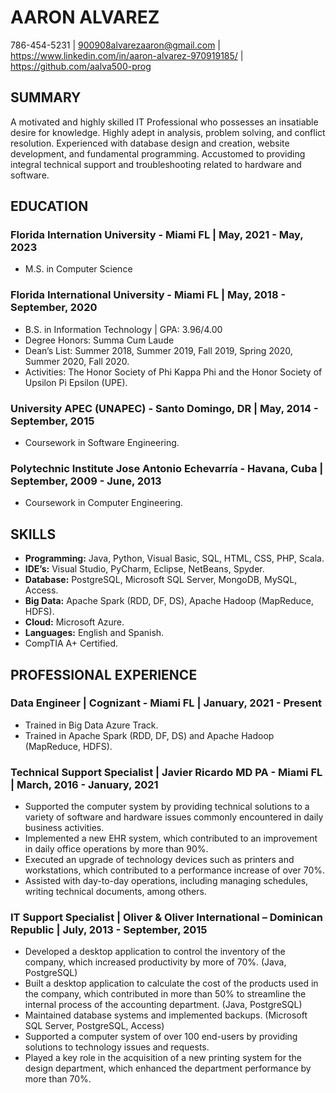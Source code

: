 # AARON ALVAREZ
786-454-5231 | 900908alvarezaaron@gmail.com | https://www.linkedin.com/in/aaron-alvarez-970919185/ | https://github.com/aalva500-prog

## SUMMARY
A motivated and highly skilled IT Professional who possesses an insatiable desire for knowledge. Highly adept
in analysis, problem solving, and conflict resolution. Experienced with database design and creation, website
development, and fundamental programming. Accustomed to providing integral technical support and
troubleshooting related to hardware and software.

## EDUCATION
### Florida Internation University - Miami FL | May, 2021 - May, 2023
  * M.S. in Computer Science
### Florida International University - Miami FL | May, 2018 - September, 2020
  * B.S. in Information Technology | GPA: 3.96/4.00
  * Degree Honors: Summa Cum Laude
  * Dean’s List: Summer 2018, Summer 2019, Fall 2019, Spring 2020, Summer 2020, Fall 2020.
  * Activities: The Honor Society of Phi Kappa Phi and the Honor Society of Upsilon Pi Epsilon (UPE).
### University APEC (UNAPEC) - Santo Domingo, DR | May, 2014 - September, 2015
  * Coursework in Software Engineering.
### Polytechnic Institute Jose Antonio Echevarría - Havana, Cuba | September, 2009 - June, 2013
  * Coursework in Computer Engineering.
  
## SKILLS
  * **Programming:** Java, Python, Visual Basic, SQL, HTML, CSS, PHP, Scala.
  * **IDE’s:** Visual Studio, PyCharm, Eclipse, NetBeans, Spyder.
  * **Database:** PostgreSQL, Microsoft SQL Server, MongoDB, MySQL, Access.
  * **Big Data:** Apache Spark (RDD, DF, DS), Apache Hadoop (MapReduce, HDFS).
  * **Cloud:** Microsoft Azure.
  * **Languages:** English and Spanish.
  * CompTIA A+ Certified.
  
## PROFESSIONAL EXPERIENCE
### Data Engineer | Cognizant - Miami FL | January, 2021 - Present
* Trained in Big Data Azure Track.
*	Trained in Apache Spark (RDD, DF, DS) and Apache Hadoop (MapReduce, HDFS).
### Technical Support Specialist | Javier Ricardo MD PA - Miami FL | March, 2016 - January, 2021
 * Supported the computer system by providing technical solutions to a variety of software and
hardware issues commonly encountered in daily business activities.
 * Implemented a new EHR system, which contributed to an improvement in daily office operations
by more than 90%.
 * Executed an upgrade of technology devices such as printers and workstations, which contributed to
a performance increase of over 70%.
 * Assisted with day-to-day operations, including managing schedules, writing technical documents,
among others.
### IT Support Specialist | Oliver & Oliver International – Dominican Republic | July, 2013 - September, 2015
 * Developed a desktop application to control the inventory of the company, which increased productivity
by more of 70%. (Java, PostgreSQL)
 * Built a desktop application to calculate the cost of the products used in the company, which contributed
in more than 50% to streamline the internal process of the accounting department. (Java, PostgreSQL)
 * Maintained database systems and implemented backups. (Microsoft SQL Server, PostgreSQL,
Access)
 * Supported a computer system of over 100 end-users by providing solutions to technology issues
and requests.
 * Played a key role in the acquisition of a new printing system for the design department, which enhanced
the department performance by more than 70%.
